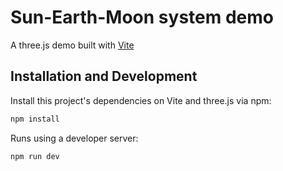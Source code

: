 # Sun-Earth-Moon system demo

A three.js demo built with [Vite](https://vitejs.dev/)

## Installation and Development

Install this project's dependencies on Vite and three.js via npm:

```bash
npm install
```

Runs using a developer server:

```bash
npm run dev
```

